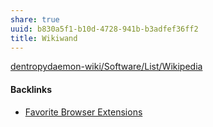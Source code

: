 ```yaml
---
share: true
uuid: b830a5f1-b10d-4728-941b-b3adfef36ff2
title: Wikiwand
---
```

[dentropydaemon-wiki/Software/List/Wikipedia](../dentropydaemon-wiki/Software/List/Wikipedia)

#### Backlinks

* [Favorite Browser Extensions](/810020e2-c875-440a-b0c3-2a48333da314)